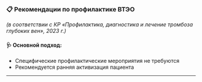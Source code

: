 ### 📋 Рекомендации по профилактике ВТЭО

*(в соответствии с КР «Профилактика, диагностика и лечение тромбоза глубоких вен», 2023 г.)*

#### 🩺 Основной подход:
- Специфические профилактические мероприятия не требуются
- Рекомендуется ранняя активизация пациента

---